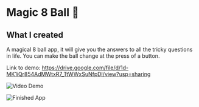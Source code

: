 # Magic 8 Ball 🎱

## What I created

A magical 8 ball app, it will give you the answers to all the tricky questions in life. You can make the ball change at the press of a button. 

Link to demo: https://drive.google.com/file/d/1d-MK1iQr854AdMWtxR7_TtWWxSuNfpDI/view?usp=sharing

![Video Demo](https://github.com/dev-tes/decision_making_app/issues/1#issue-1055583133)

![Finished App](https://github.com/londonappbrewery/Images/blob/master/8-ball-flutter-gif.gif)


